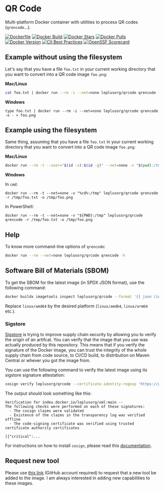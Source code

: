 # QR Code

Multi-platform Docker container with utilities to process QR codes (`qrencode`...).

[![Dockerfile](https://img.shields.io/badge/GitHub-Dockerfile-blue)](qrcode/Dockerfile)
[![Docker Build](https://github.com/leplusorg/docker-qrcode/workflows/Docker/badge.svg)](https://github.com/leplusorg/docker-qrcode/actions?query=workflow:"Docker")
[![Docker Stars](https://img.shields.io/docker/stars/leplusorg/qrcode)](https://hub.docker.com/r/leplusorg/qrcode)
[![Docker Pulls](https://img.shields.io/docker/pulls/leplusorg/qrcode)](https://hub.docker.com/r/leplusorg/qrcode)
[![Docker Version](https://img.shields.io/docker/v/leplusorg/qrcode?sort=semver)](https://hub.docker.com/r/leplusorg/qrcode)
[![CII Best Practices](https://bestpractices.coreinfrastructure.org/projects/10071/badge)](https://bestpractices.coreinfrastructure.org/projects/10071)
[![OpenSSF Scorecard](https://api.securityscorecards.dev/projects/github.com/leplusorg/docker-qrcode/badge)](https://securityscorecards.dev/viewer/?uri=github.com/leplusorg/docker-qrcode)

## Example without using the filesystem

Let's say that you have a file `foo.txt` in your current working directory that you want to convert into a QR code image `foo.png`:

**Mac/Linux**

```bash
cat foo.txt | docker run --rm -i --net=none leplusorg/qrcode qrencode -o - > foo.png
```

**Windows**

```batch
type foo.txt | docker run --rm -i --net=none leplusorg/qrcode qrencode -o - > foo.png
```

## Example using the filesystem

Same thing, assuming that you have a file `foo.txt` in your current working directory that you want to convert into a QR code image `foo.png`:

**Mac/Linux**

```bash
docker run --rm -t --user="$(id -u):$(id -g)" --net=none -v "$(pwd):/tmp" leplusorg/qrcode qrencode -r /tmp/foo.txt -o /tmp/foo.png
```

**Windows**

In `cmd`:

```batch
docker run --rm -t --net=none -v "%cd%:/tmp" leplusorg/qrcode qrencode -r /tmp/foo.txt -o /tmp/foo.png
```

In PowerShell:

```pwsh
docker run --rm -t --net=none -v "${PWD}:/tmp" leplusorg/qrcode qrencode -r /tmp/foo.txt -o /tmp/foo.png
```

## Help

To know more command-line options of `qrencode`:

```bash
docker run --rm --net=none leplusorg/qrcode qrencode -h
```

## Software Bill of Materials (SBOM)

To get the SBOM for the latest image (in SPDX JSON format), use the
following command:

```bash
docker buildx imagetools inspect leplusorg/qrcode --format '{{ json (index .SBOM "linux/amd64").SPDX }}'
```

Replace `linux/amd64` by the desired platform (`linux/amd64`, `linux/arm64` etc.).

### Sigstore

[Sigstore](https://docs.sigstore.dev) is trying to improve supply
chain security by allowing you to verify the origin of an
artifcat. You can verify that the image that you use was actually
produced by this repository. This means that if you verify the
signature of the Docker image, you can trust the integrity of the
whole supply chain from code source, to CI/CD build, to distribution
on Maven Central or whever you got the image from.

You can use the following command to verify the latest image using its
sigstore signature attestation:

```bash
cosign verify leplusorg/qrcode --certificate-identity-regexp 'https://github\.com/leplusorg/docker-qrcode/\.github/workflows/.+' --certificate-oidc-issuer 'https://token.actions.githubusercontent.com'
```

The output should look something like this:

```text
Verification for index.docker.io/leplusorg/xml:main --
The following checks were performed on each of these signatures:
  - The cosign claims were validated
  - Existence of the claims in the transparency log was verified offline
  - The code-signing certificate was verified using trusted certificate authority certificates

[{"critical":...
```

For instructions on how to install `cosign`, please read this [documentation](https://docs.sigstore.dev/cosign/system_config/installation/).

## Request new tool

Please use [this link](https://github.com/leplusorg/docker-qrcode/issues/new?assignees=thomasleplus&labels=enhancement&template=feature_request.md&title=%5BFEAT%5D) (GitHub account required) to request that a new tool be added to the image. I am always interested in adding new capabilities to these images.
